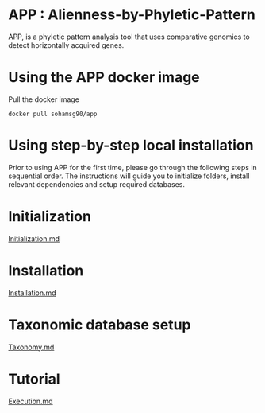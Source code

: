 # APP : Alienness-by-Phyletic-Pattern

APP, is a phyletic pattern analysis tool that uses comparative genomics to detect horizontally acquired genes. 


# Using the APP docker image
Pull the docker image

```
docker pull sohamsg90/app
```


# Using step-by-step local installation
Prior to using APP for the first time, please go through the following steps in sequential order. The instructions will guide you to initialize folders, install relevant dependencies and setup required databases.

# Initialization
[Initialization.md](https://github.com/sohamsg90/APP-Alieness-by-Phyletic-Pattern/blob/main/docs/Initialization.md)
# Installation
[Installation.md](https://github.com/sohamsg90/APP-Alieness-by-Phyletic-Pattern/blob/main/docs/Installation.md)
# Taxonomic database setup
[Taxonomy.md](https://github.com/sohamsg90/APP-Alieness-by-Phyletic-Pattern/blob/main/docs/Taxonomy.md)
# Tutorial
[Execution.md](https://github.com/sohamsg90/APP-Alieness-by-Phyletic-Pattern/blob/main/docs/Execution.md)
